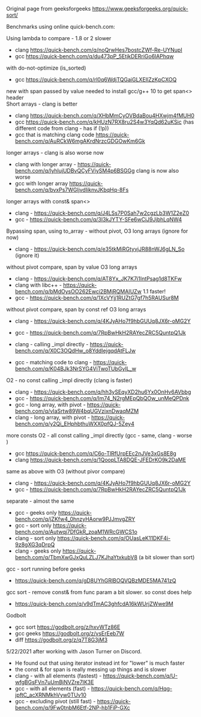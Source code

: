 Original page from geeksforgeeks https://www.geeksforgeeks.org/quick-sort/

Benchmarks using online quick-bench.com:

Using lambda to compare - 1.8 or 2 slower
* clang https://quick-bench.com/q/noQrwHes7bostcZWf-Re-UYNupI  
* gcc https://quick-bench.com/q/du473pP_5EtjkDERriGo6lAPhqw  

with do-not-optimize (is_sorted)
* gcc https://quick-bench.com/q/rl0q6WdjTQGaiGLXEIlZzKpCXOQ  

new with span passed by value
needed to install gcc/g++ 10 to get span<> header  
Short arrays - clang is better
* clang https://quick-bench.com/q/XHbMmCyOVBdaBou4HXwjm4fMUH0    
* gcc https://quick-bench.com/q/kHUzN7RX8ru2S4w3YqQd62uKSic  (has different code from clang - has if (!p))
* gcc that is matching clang code https://quick-bench.com/q/AuRCkW6mgAKrdNrzcGDGOwKm6Gk

longer arrays - clang is also worse now
* clang with longer array - https://quick-bench.com/q/lyhlujUDBvQCyFViySM4p6BSGGg clang is now also worse
* gcc with longer array https://quick-bench.com/q/bvxPs7WGljvdIiknvJKbqHq-8Fs

longer arrays with const& span<>
* clang - https://quick-bench.com/q/J4LSs7P0Sah7w2cgzLb3W1Z2eZ0
* gcc - https://quick-bench.com/q/3I3kJYTY-SFe6wCiJ9JjbhLqNW4

Bypassing span, using to_array - without pivot, O3 long arrays (ignore for now)
* clang - https://quick-bench.com/q/e35tkMiRGtyvjJR88nWJ6gLN_So  (ignore it)

without pivot compare, span by value O3 long arrays
* clang - https://quick-bench.com/q/AT8Yx_JK7K7i1IntPsag1d8TKFw
* clang with libc++ - https://quick-bench.com/q/bMdOysOO262Ewci2BMjRQMAIUZw 1.1 faster!
* gcc - https://quick-bench.com/q/1XcVYjj1RUZtG7gf7h5RAUSur8M

without pivot compare, span by const ref O3 long arrays
* clang - https://quick-bench.com/q/4KJyAHo7f9hbGUUq8JX6r-oMG2Y
* gcc - https://quick-bench.com/q/7RpBwHkH2RAYecZRC5QuntpQ1Jk

* clang - calling _impl directly - https://quick-bench.com/q/X0C3OQdHw_o8YddIejgqdAtFLJw  
* gcc - matching code to clang - https://quick-bench.com/q/K04BJk3NrSYG4ViTwoTUbGyIL_w

O2 - no const calling _impl directly (clang is faster)
* clang - https://quick-bench.com/q/hh3ySEqyXD2hu6Yx0OnHv6AVbbg    
* gcc - https://quick-bench.com/q/Im74_N2rgMEpQbQOw_unMeQPDnk
* gcc - long array, with pivot - https://quick-bench.com/q/vIaSrtw89W4bqUGVzixnDwaqMZM
* clang - long array, with pivot - https://quick-bench.com/q/y2Qi_EHphbthuWXX0pfQJ-5Zey4

more consts O2 - all const calling _impl directly (gcc - same, clang - worse )
* gcc https://quick-bench.com/q/C6o-TlRfUrpEEc2nJVe3xGs8E8g  
* clang https://quick-bench.com/q/1QoopLTA8DQE-JFEDrKO9k2DaME 

same as above with O3 (without pivor compare)
* clang - https://quick-bench.com/q/4KJyAHo7f9hbGUUq8JX6r-oMG2Y    
* gcc - https://quick-bench.com/q/7RpBwHkH2RAYecZRC5QuntpQ1Jk

separate - almost the same
* gcc - geeks only https://quick-bench.com/q/jZKfw4_0hnzyHAorw9PJJmvgZRY
* gcc - sort only https://quick-bench.com/q/Autwqj7DfGkR_zoaM1WRcGWCS1o
* clang - sort only https://quick-bench.com/q/OUasLeK11DKF4i-9z8gXG3qDrpQ  
* clang - geeks only https://quick-bench.com/q/TbmXwGJxQuLZLJ7KJhaYtxkubV8  (a bit slower than sort)  

gcc - sort running before geeks
* https://quick-bench.com/q/gD8UYhGRlBOQVQBzMDE5MA741zQ 

gcc sort - remove const& from func param a bit slower. so const does help  
* https://quick-bench.com/q/v9dTmAC3ghfcdA16kWUrjZWwe9M 

Godbolt
* gcc sort https://godbolt.org/z/hxvWTz86E 
* gcc geeks https://godbolt.org/z/vsErEeb7W 
* diff https://godbolt.org/z/q7T8G3jM3  

5/22/2021 after working with Jason Turner on Discord.
* He found out that using iterator instead int for "lower" is much faster
* the const & for span is really messing up things and is slower
* clang - with all elements (fastest) - https://quick-bench.com/q/U-wfgBGsFVn7uUmBjNVZre7IK3E
* gcc - with all elements (fast) - https://quick-bench.com/q/Hqg-jpftC_acXRNMkhVyw0TUv10
* gcc - excluding pivot (still fast) - https://quick-bench.com/q/9Fw0tnbM6Etf-2NP-hb1FiP-GXc 
